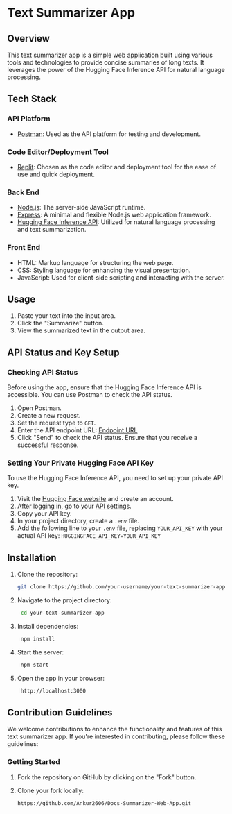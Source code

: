 # Text Summarizer App

## Overview

This text summarizer app is a simple web application built using various tools and technologies to provide concise summaries of long texts. It leverages the power of the Hugging Face Inference API for natural language processing.

## Tech Stack

### API Platform
- [Postman](https://www.postman.com/): Used as the API platform for testing and development.

### Code Editor/Deployment Tool
- [Replit](https://replit.com/): Chosen as the code editor and deployment tool for the ease of use and quick deployment.

### Back End
- [Node.js](https://nodejs.org/): The server-side JavaScript runtime.
- [Express](https://expressjs.com/): A minimal and flexible Node.js web application framework.
- [Hugging Face Inference API](https://huggingface.co/): Utilized for natural language processing and text summarization.

### Front End
- HTML: Markup language for structuring the web page.
- CSS: Styling language for enhancing the visual presentation.
- JavaScript: Used for client-side scripting and interacting with the server.

## Usage

1. Paste your text into the input area.
2. Click the "Summarize" button.
3. View the summarized text in the output area.

## API Status and Key Setup

### Checking API Status

Before using the app, ensure that the Hugging Face Inference API is accessible. You can use Postman to check the API status.

1. Open Postman.
2. Create a new request.
3. Set the request type to `GET`.
4. Enter the API endpoint URL: [Endpoint URL](https://api-inference.huggingface.co/models/facebook/bart-large-cnn)
5. Click "Send" to check the API status. Ensure that you receive a successful response.

### Setting Your Private Hugging Face API Key

To use the Hugging Face Inference API, you need to set up your private API key.

1. Visit the [Hugging Face website](https://huggingface.co/) and create an account.
2. After logging in, go to your [API settings](https://huggingface.co/settings/api).
3. Copy your API key.
4. In your project directory, create a `.env` file.
5. Add the following line to your `.env` file, replacing `YOUR_API_KEY` with your actual API key: `HUGGINGFACE_API_KEY=YOUR_API_KEY`

## Installation

1. Clone the repository:

   ```bash
   git clone https://github.com/your-username/your-text-summarizer-app.git
   ```
   
2. Navigate to the project directory:
   ```bash
    cd your-text-summarizer-app
   ```
3. Install dependencies:
   ```bash
    npm install
   ```
3. Start the server:
   ```bash
    npm start
   ```
4. Open the app in your browser:
   ```bash
    http://localhost:3000
   ```

## Contribution Guidelines

We welcome contributions to enhance the functionality and features of this text summarizer app. If you're interested in contributing, please follow these guidelines:

### Getting Started

1. Fork the repository on GitHub by clicking on the "Fork" button.
2. Clone your fork locally:

   ```bash
   https://github.com/Ankur2606/Docs-Summarizer-Web-App.git
```
